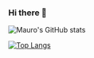 ### Hi there 👋

![Mauro's GitHub stats](https://github-readme-stats.vercel.app/api?username=mamico&show_icons=true&card_width=900)

[![Top Langs](https://github-readme-stats.vercel.app/api/top-langs/?username=mamico&layout=compact&count_private=true&card_width=900)](https://github.com/mamico)

<!--
**mamico/mamico** is a ✨ _special_ ✨ repository because its `README.md` (this file) appears on your GitHub profile.

Here are some ideas to get you started:

- 🔭 I’m currently working on ...
- 🌱 I’m currently learning ...
- 👯 I’m looking to collaborate on ...
- 🤔 I’m looking for help with ...
- 💬 Ask me about ...
- 📫 How to reach me: ...
- 😄 Pronouns: ...
- ⚡ Fun fact: ...
-->

